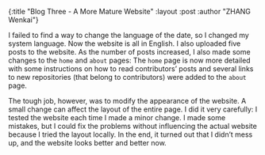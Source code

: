 {:title  "Blog Three - A More Mature Website"
 :layout :post
 :author "ZHANG Wenkai"}

I failed to find a way to change the language of the date, so I changed my system language. Now the website is all in English. I also uploaded five posts to the website. As the number of posts increased, I also made some changes to the ```home``` and ```about``` pages: The ```home``` page is now more detailed with some instructions on how to read contributors’ posts and several links to new repositories (that belong to contributors) were added to the ```about``` page. 

The tough job, however, was to modify the appearance of the website. A small change can affect the layout of the entire page. I did it very carefully: I tested the website each time I made a minor change. I made some mistakes, but I could fix the problems without influencing the actual website because I tried the layout locally. In the end, it turned out that I didn’t mess up, and the website looks better and better now.